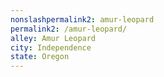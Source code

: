 ```yaml
---
﻿nonslashpermalink2: amur-leopard
permalink2: /amur-leopard/
alley: Amur Leopard
city: Independence
state: Oregon
---
```

